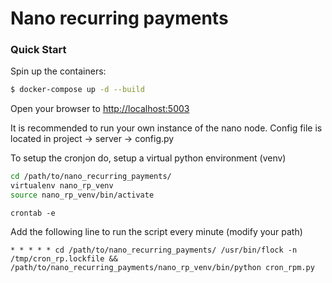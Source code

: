 # Nano recurring payments



### Quick Start

Spin up the containers:

```sh
$ docker-compose up -d --build
```

Open your browser to [http://localhost:5003](http://localhost:5003)

It is recommended to run your own instance of the nano node.
Config file is located in project -> server -> config.py


To setup the cronjon do, setup a virtual python environment (venv)
```sh
cd /path/to/nano_recurring_payments/ 
virtualenv nano_rp_venv
source nano_rp_venv/bin/activate
```
```
crontab -e 
```
Add the following line to run the script every minute (modify your path)
```
* * * * * cd /path/to/nano_recurring_payments/ /usr/bin/flock -n /tmp/cron_rp.lockfile && /path/to/nano_recurring_payments/nano_rp_venv/bin/python cron_rpm.py
```
